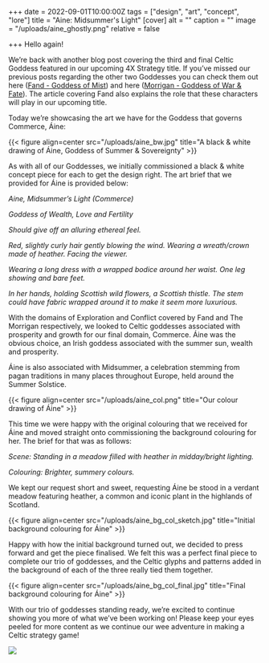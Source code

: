 +++
date = 2022-09-01T10:00:00Z
tags = ["design", "art", "concept", "lore"]
title = "Aine: Midsummer's Light"
[cover]
alt = ""
caption = ""
image = "/uploads/aine_ghostly.png"
relative = false

+++
Hello again!

We’re back with another blog post covering the third and final Celtic Goddess featured in our upcoming 4X Strategy title. If you’ve missed our previous posts regarding the other two Goddesses you can check them out here ([Fand - Goddess of Mist](https://www.tzyi.dev/posts/fand "Fand - Goddess of Mist")) and here ([Morrigan - Goddess of War & Fate](https://www.tzyi.dev/posts/morrigan-goddess-of-war-fate/ "Morrigan - Goddess of War & Fate")). The article covering Fand also explains the role that these characters will play in our upcoming title.

Today we’re showcasing the art we have for the Goddess that governs Commerce, Áine:

{{< figure align=center src="/uploads/aine_bw.jpg" title="A black & white drawing of Áine, Goddess of Summer & Sovereignty" >}}

As with all of our Goddesses, we initially commissioned a black & white concept piece for each to get the design right. The art brief that we provided for Áine is provided below:

_Aine, Midsummer’s Light (Commerce)_

_Goddess of Wealth, Love and Fertility_

_Should give off an alluring ethereal feel._

_Red, slightly curly hair gently blowing the wind. Wearing a wreath/crown made of heather. Facing the viewer._

_Wearing a long dress with a wrapped bodice around her waist. One leg showing and bare feet._

_In her hands, holding Scottish wild flowers, a Scottish thistle. The stem could have fabric wrapped around it to make it seem more luxurious._

With the domains of Exploration and Conflict covered by Fand and The Morrigan respectively, we looked to Celtic goddesses associated with prosperity and growth for our final domain, Commerce. Áine was the obvious choice, an Irish goddess associated with the summer sun, wealth and prosperity.

Áine is also associated with Midsummer, a celebration stemming from pagan traditions in many places throughout Europe, held around the Summer Solstice.

{{< figure align=center src="/uploads/aine_col.png" title="Our colour drawing of Áine" >}}

This time we were happy with the original colouring that we received for Áine and moved straight onto commissioning the background colouring for her. The brief for that was as follows:

_Scene: Standing in a meadow filled with heather in midday/bright lighting._

_Colouring: Brighter, summery colours._

We kept our request short and sweet, requesting Áine be stood in a verdant meadow featuring heather, a common and iconic plant in the highlands of Scotland.

{{< figure align=center src="/uploads/aine_bg_col_sketch.jpg" title="Initial background colouring for Áine" >}}

Happy with how the initial background turned out, we decided to press forward and get the piece finalised. We felt this was a perfect final piece to complete our trio of goddesses, and the Celtic glyphs and patterns added in the background of each of the three really tied them together.

{{< figure align=center src="/uploads/aine_bg_col_final.jpg" title="Final background colouring for Áine" >}}

With our trio of goddesses standing ready, we’re excited to continue showing you more of what we’ve been working on! Please keep your eyes peeled for more content as we continue our wee adventure in making a Celtic strategy game!

![](/uploads/aine_preview.jpg)
